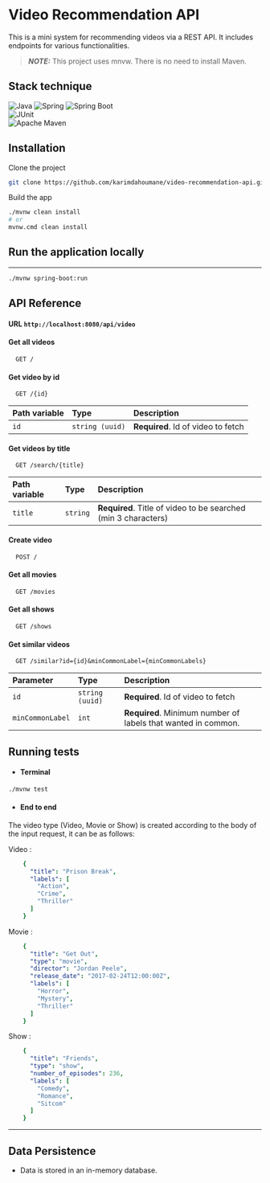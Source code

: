 # Video Recommendation API

This is a mini system for recommending videos via a REST API. It includes endpoints for various functionalities.

> **_NOTE:_** This project uses mnvw. There is no need to install Maven.

## Stack technique

![Java](https://img.shields.io/badge/Java%2017-%23ED8B00?style=for-the-badge&logo=openjdk&logoColor=white)
![Spring](https://img.shields.io/badge/Spring%205.3.24-%236DB33F?style=for-the-badge&logo=spring&logoColor=white)
![Spring Boot](https://img.shields.io/badge/Spring%20Boot%203.2.2-%6DB33F?style=for-the-badge&logo=SpringBoot&logoColor=white)  
![JUnit](https://img.shields.io/badge/JUnit-AE2922?style=for-the-badge&logo=junit5&logoColor=25A162)  
![Apache Maven](https://img.shields.io/badge/Apache%20Maven-C71A36?style=for-the-badge&logo=Apache%20Maven&logoColor=white)

## Installation

Clone the project

```bash
git clone https://github.com/karimdahoumane/video-recommendation-api.git
```

Build the app

```bash
./mvnw clean install
# or
mvnw.cmd clean install
```

## Run the application locally

---

```bash
./mvnw spring-boot:run
```


## API Reference
#### URL `http://localhost:8080/api/video`

#### Get all videos

```http
  GET /
```

#### Get video by id

```http
  GET /{id}
```

| Path variable | Type     | Description                       |
| :-------- | :------- | :-------------------------------- |
| `id`      | `string (uuid)` | **Required**. Id of video to fetch |

#### Get videos by title

```http
  GET /search/{title}
```

| Path variable | Type     | Description                |
| :-------- | :------- | :------------------------- |
| `title` | `string` | **Required**. Title of video to be searched (min 3 characters) |

#### Create video

```http
  POST /
```

#### Get all movies

```http
  GET /movies
```

#### Get all shows

```http
  GET /shows
```

#### Get similar videos

```http
  GET /similar?id={id}&minCommonLabel={minCommonLabels}
```

| Parameter | Type     | Description                |
| :-------- | :------- | :------------------------- |
| `id` | `string (uuid)` | **Required**. Id of video to fetch |
| `minCommonLabel` | `int` | **Required**. Minimum number of labels that wanted in common.  |

## Running tests

- #### Terminal
```bash
./mvnw test
```
- #### End to end
     
The video type (Video, Movie or Show) is created according to the body of the input request, it can be as follows:

Video :

  ```yaml
      {
        "title": "Prison Break",
        "labels": [
          "Action",
          "Crime",
          "Thriller"
        ]
      }
  ```


Movie :

  ```yaml
      {
        "title": "Get Out",
        "type": "movie",
        "director": "Jordan Peele",
        "release_date": "2017-02-24T12:00:00Z",
        "labels": [
          "Horror",
          "Mystery",
          "Thriller"
        ]
      }
  ```

        
Show :

  ```yaml
      {
        "title": "Friends",
        "type": "show",
        "number_of_episodes": 236,
        "labels": [
          "Comedy",
          "Romance",
          "Sitcom"
        ]
      }
  ```
---

## Data Persistence

- Data is stored in an in-memory database.
